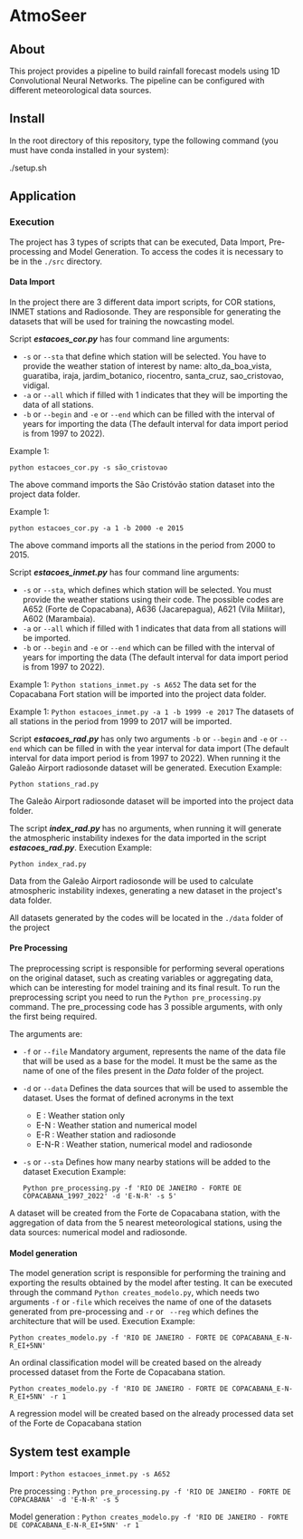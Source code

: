 # AtmoSeer

## About

This project provides a pipeline to build rainfall forecast models using 1D Convolutional Neural Networks. The pipeline can be configured with different meteorological data sources.

## Install

In the root directory of this repository, type the following command (you must have conda installed in your system):

./setup.sh

## Application

### Execution
The project has 3 types of scripts that can be executed, Data Import, Pre-processing and Model Generation. To access the codes it is necessary to be in the `./src` directory.

#### Data Import
In the project there are 3 different data import scripts, for COR stations, INMET stations and Radiosonde. They are responsible for generating the datasets that will be used for training the nowcasting model.

Script **_estacoes_cor.py_** has four command line arguments:

- `-s` or `--sta` that define which station will be selected. You have to provide the weather station of interest by name: alto_da_boa_vista, guaratiba, iraja, jardim_botanico, riocentro, santa_cruz, sao_cristovao, vidigal. 
- `-a` or `--all` which if filled with 1 indicates that they will be importing the data of all stations.
- `-b` or `--begin` and `-e` or `--end` which can be filled with the interval of years for importing the data (The default interval for data import period is from 1997 to 2022). 

Example 1:

`python estacoes_cor.py -s são_cristovao`

The above command imports the São Cristóvão station dataset into the project data folder.

Example 1:

`python estacoes_cor.py -a 1 -b 2000 -e 2015`

The above command imports all the stations in the period from 2000 to 2015.


Script **_estacoes_inmet.py_** has four command line arguments:

-  `-s` or `--sta`, which defines which station will be selected. You must provide the weather stations using their code. The possible codes are A652 (Forte de Copacabana), A636 (Jacarepagua), A621 (Vila Militar), A602 (Marambaia).
- `-a` or `--all` which if filled with 1 indicates that data from all stations will be imported.
- `-b` or `--begin` and `-e` or `--end` which can be filled with the interval of years for importing the data (The default interval for data import period is from 1997 to 2022).

Example 1:
`Python stations_inmet.py -s A652`
The data set for the Copacabana Fort station will be imported into the project data folder.

Example 1:
`Python estacoes_inmet.py -a 1 -b 1999 -e 2017`
The datasets of all stations in the period from 1999 to 2017 will be imported.


Script **_estacoes_rad.py_** has only two arguments `-b` or `--begin` and `-e` or `--end` which can be filled in with the year interval for data import (The default interval for data import period is from 1997 to 2022). When running it the Galeão Airport radiosonde dataset will be generated.
Execution Example:

`Python stations_rad.py`

The Galeão Airport radiosonde dataset will be imported into the project data folder.

The script **_index_rad.py_** has no arguments, when running it will generate the atmospheric instability indexes for the data imported in the script **_estacoes_rad.py_**.
Execution Example:

`Python index_rad.py`

Data from the Galeão Airport radiosonde will be used to calculate atmospheric instability indexes, generating a new dataset in the project's data folder.

All datasets generated by the codes will be located in the `./data` folder of the project


#### Pre Processing
The preprocessing script is responsible for performing several operations on the original dataset, such as creating variables or aggregating data, which can be interesting for model training and its final result. To run the preprocessing script you need to run the `Python pre_processing.py` command. The pre_processing code has 3 possible arguments, with only the first being required.

The arguments are:
 - `-f` or `--file` Mandatory argument, represents the name of the data file that will be used as a base for the model. It must be the same as the name of one of the files present in the *Data* folder of the project.
 - `-d` or `--data` Defines the data sources that will be used to assemble the dataset.
  Uses the format of defined acronyms in the text
    - E : Weather station only
    - E-N : Weather station and numerical model
    - E-R : Weather station and radiosonde
    - E-N-R : Weather station, numerical model and radiosonde
- `-s` or `--sta` Defines how many nearby stations will be added to the dataset
Execution Example:
  
  `Python pre_processing.py -f 'RIO DE JANEIRO - FORTE DE COPACABANA_1997_2022' -d 'E-N-R' -s 5'`

A dataset will be created from the Forte de Copacabana station, with the aggregation of data from the 5 nearest meteorological stations, using the data sources: numerical model and radiosonde.


#### Model generation
The model generation script is responsible for performing the training and exporting the results obtained by the model after testing. It can be executed through the command `Python creates_modelo.py`, which needs two arguments `-f` or `-file` which receives the name of one of the datasets generated from pre-processing and `-r` or ` --reg` which defines the architecture that will be used.
Execution Example:

`Python creates_modelo.py -f 'RIO DE JANEIRO - FORTE DE COPACABANA_E-N-R_EI+5NN'`

An ordinal classification model will be created based on the already processed dataset from the Forte de Copacabana station.

`Python creates_modelo.py -f 'RIO DE JANEIRO - FORTE DE COPACABANA_E-N-R_EI+5NN' -r 1`

A regression model will be created based on the already processed data set of the Forte de Copacabana station

## System test example

Import : `Python estacoes_inmet.py -s A652`

Pre processing : `Python pre_processing.py -f 'RIO DE JANEIRO - FORTE DE COPACABANA' -d 'E-N-R' -s 5 `

Model generation : `Python creates_modelo.py -f 'RIO DE JANEIRO - FORTE DE COPACABANA_E-N-R_EI+5NN' -r 1`
